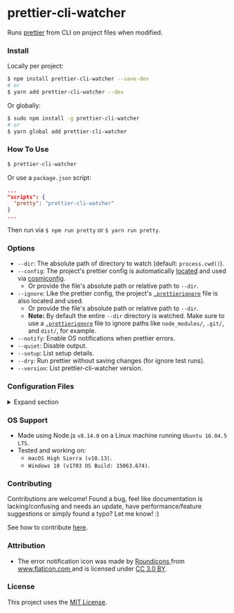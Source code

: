 # prettier-cli-watcher

Runs [prettier](https://github.com/prettier/prettier) from CLI on project files when modified.

<!-- <img src="/src/assets/img/example-output.png" width="65%"> -->

<a name="install"></a>

### Install

Locally per project:

```sh
$ npm install prettier-cli-watcher --save-dev
# or
$ yarn add prettier-cli-watcher --dev
```

Or globally:

```sh
$ sudo npm install -g prettier-cli-watcher
# or
$ yarn global add prettier-cli-watcher
```

<a name="how-to-use"></a>

### How To Use

```sh
$ prettier-cli-watcher
```

Or use a `package.json` script:

```json
...
"scripts": {
  "pretty": "prettier-cli-watcher"
}
...
```

Then run via `$ npm run pretty` or `$ yarn run pretty`.

<a name="options"></a>

### Options

- `--dir`: The absolute path of directory to watch (default: `process.cwd()`).
- `--config`: The project's prettier config is automatically [located](#configfiles) and used via [cosmiconfig](https://github.com/davidtheclark/cosmiconfig).
  - Or provide the file's absolute path or relative path to `--dir`.
- `--ignore`: Like the prettier config, the project's [`.prettierignore`](https://prettier.io/docs/en/ignore.html#ignoring-files) file is also located and used.
  - Or provide the file's absolute path or relative path to `--dir`.
  - **Note:** By default the entire `--dir` directory is watched. Make sure to use a [`.prettierignore`](https://prettier.io/docs/en/ignore.html#ignoring-files) file to ignore paths like `node_modules/`, `.git/`, and `dist/`, for example.
- `--notify`: Enable OS notifications when prettier errors.
- `--quiet`: Disable output.
- `--setup`: List setup details.
- `--dry`: Run prettier without saving changes (for ignore test runs).
- `--version`: List prettier-cli-watcher version.

<!-- - `--watcher`: File watcher to use (default: [`chokidar`](https://github.com/paulmillr/chokidar), or [`hound`](https://github.com/gforceg/node-hound)). -->

<a name="configfiles"></a>

### Configuration Files

<details><summary>Expand section</summary>

<br>

[cosmiconfig](https://github.com/davidtheclark/cosmiconfig) is used to locate the project's prettier configuration file if one is not explicitly provided. Going from top to bottom, the following places are searched until a prettier configuration file is found. If one is not found the default prettier settings are used.

```
[
  'package.json',
  '.prettierrc',
  'configs/.prettierrc',
  '.prettierrc.json',
  'configs/.prettierrc.json',
  '.prettierrc.yaml',
  'configs/.prettierrc.yaml',
  '.prettierrc.yml',
  'configs/.prettierrc.yml',
  '.prettierrc.js',
  'configs/.prettierrc.js',
  'prettier.config.js',
  'configs/prettier.config.json',
  'configs/prettier.config.js',
  '.prettierrc.toml',
  'configs/.prettierrc.toml'
]
```

Likewise, the project's [`.prettierignore`](https://prettier.io/docs/en/ignore.html#ignoring-files) is looked for at the following locations. By default the entire `--dir` directory is watched so ensure to use a [`.prettierignore`](https://prettier.io/docs/en/ignore.html#ignoring-files) file to ignore paths like `node_modules/`, `.git/`, and `dist/`, for example.

```
[
  '.prettierignore',
  'configs/.prettierignore',
  'configs/prettierignore'
]
```

</details>

<a name="os-support"></a>

### OS Support

- Made using Node.js `v8.14.0` on a Linux machine running `Ubuntu 16.04.5 LTS`.
- Tested and working on:
  - `macOS High Sierra (v10.13)`.
  - `Windows 10 (v1703 OS Build: 15063.674)`.

<a name="contributing"></a>

### Contributing

Contributions are welcome! Found a bug, feel like documentation is lacking/confusing and needs an update, have performance/feature suggestions or simply found a typo? Let me know! :)

See how to contribute [here](/CONTRIBUTING.md).

<a name="attribution"></a>

### Attribution

- <div>
    The error notification icon was made by
    <a href="https://www.flaticon.com/authors/roundicons" title="Roundicons">
      Roundicons
    </a>
    from
    <a href="https://www.flaticon.com/" title="Flaticon">
      www.flaticon.com
    </a>
    and is licensed under
    <a href="http://creativecommons.org/licenses/by/3.0/" title="Creative Commons BY 3.0" target="_blank">
      CC 3.0 BY</a>.
  </div>

<a name="license"></a>

### License

This project uses the [MIT License](/LICENSE.txt).
